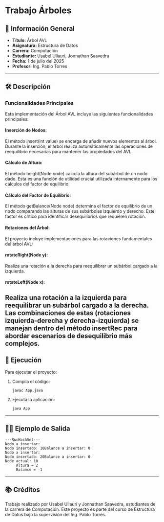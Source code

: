 # Trabajo Árboles

## 📌 Información General

- **Título:** Árbol AVL
- **Asignatura:** Estructura de Datos
- **Carrera:** Computación
- **Estudiante:** Usabel Ullauri, Jonnathan Saavedra
- **Fecha:** 1 de julio del 2025
- **Profesor:** Ing. Pablo Torres

---

## 🛠️ Descripción

### Funcionalidades Principales
Esta implementación del Árbol AVL incluye las siguientes funcionalidades principales:

#### Inserción de Nodos: 
El método insert(int value) se encarga de añadir nuevos elementos al árbol. Durante la inserción, el árbol realiza automáticamente las operaciones de reequilibrio necesarias para mantener las propiedades del AVL.

#### Cálculo de Altura: 
El método height(Node node) calcula la altura del subárbol de un nodo dado. Esta es una función de utilidad crucial utilizada internamente para los cálculos del factor de equilibrio.

#### Cálculo del Factor de Equilibrio: 
El método getBalance(Node node) determina el factor de equilibrio de un nodo comparando las alturas de sus subárboles izquierdo y derecho. Este factor es crítico para identificar desequilibrios que requieren rotación.

#### Rotaciones del Árbol: 
El proyecto incluye implementaciones para las rotaciones fundamentales del árbol AVL:

#### rotateRight(Node y): 
Realiza una rotación a la derecha para reequilibrar un subárbol cargado a la izquierda.

#### rotateLeft(Node x): 
Realiza una rotación a la izquierda para reequilibrar un subárbol cargado a la derecha. 
Las combinaciones de estas (rotaciones izquierda-derecha y derecha-izquierda) se manejan dentro del método insertRec para abordar escenarios de desequilibrio más complejos.
---

## 🚀 Ejecución

Para ejecutar el proyecto:

1. Compila el código:
    ```bash
    javac App.java
    ```
2. Ejecuta la aplicación:
    ```bash
    java App
    ```

---

## 🧑‍💻 Ejemplo de Salida

```plaintext
---RunHashSet---
Nodo a insertar: 
Nodo insertado: 10Balance a insertar: 0
Nodo a insertar: 
Nodo insertado: 20Balance a insertar: 0
Node actual: 10
	 Altura = 2
	 Balance = -1
```
---
## 📚 Créditos
Trabajo realizado por Usabel Ullauri y Jonnathan Saavedra, estudiantes de la carrera de Computación. Este proyecto es parte del curso de Estructura de Datos bajo la supervisión del Ing. Pablo Torres.